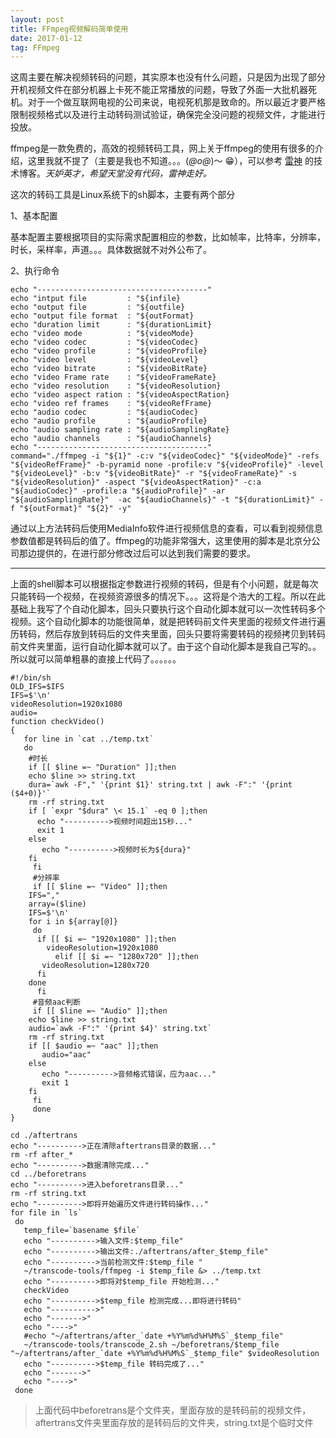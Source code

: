 ```yaml
---
layout: post
title: FFmpeg视频解码简单使用
date: 2017-01-12
tag: FFmpeg
---
```


这周主要在解决视频转码的问题，其实原本也没有什么问题，只是因为出现了部分开机视频文件在部分机器上卡死不能正常播放的问题，导致了外面一大批机器死机。对于一个做互联网电视的公司来说，电视死机那是致命的。所以最近才要严格限制视频格式以及进行主动转码测试验证，确保完全没问题的视频文件，才能进行投放。

ffmpeg是一款免费的，高效的视频转码工具，网上关于ffmpeg的使用有很多的介绍，这里我就不提了（主要是我也不知道。。。(*@ο@*)～ 😁），可以参考 [雷神](http://blog.csdn.net/leixiaohua1020/article/details/12751349) 的技术博客。*天妒英才，希望天堂没有代码，雷神走好。*

这次的转码工具是Linux系统下的sh脚本，主要有两个部分

1、基本配置

基本配置主要根据项目的实际需求配置相应的参数，比如帧率，比特率，分辨率，时长，采样率，声道。。。具体数据就不对外公布了。

2、执行命令

```
echo "--------------------------------------"
echo "intput file         : "${infile}
echo "output file         : "${outfile}
echo "output file format  : "${outFormat}
echo "duration limit      : "${durationLimit}
echo "video mode          : "${videoMode}
echo "video codec         : "${videoCodec}
echo "video profile       : "${videoProfile}
echo "video level         : "${videoLevel}
echo "video bitrate       : "${videoBitRate}
echo "video Frame rate    : "${videoFrameRate}
echo "video resolution    : "${videoResolution}
echo "video aspect ration : "${videoAspectRation}
echo "video ref frames    : "${videoRefFrame}
echo "audio codec         : "${audioCodec}
echo "audio profile       : "${audioProfile}
echo "audio sampling rate : "${audioSamplingRate}
echo "audio channels      : "${audioChannels}
echo "--------------------------------------"
command="./ffmpeg -i "${1}" -c:v "${videoCodec}" "${videoMode}" -refs "${videoRefFrame}" -b-pyramid none -profile:v "${videoProfile}" -level "${videoLevel}" -b:v "${videoBitRate}" -r "${videoFrameRate}" -s "${videoResolution}" -aspect "${videoAspectRation}" -c:a "${audioCodec}" -profile:a "${audioProfile}" -ar "${audioSamplingRate}"  -ac "${audioChannels}" -t "${durationLimit}" -f "${outFormat}" "${2}" -y"
```

通过以上方法转码后使用MediaInfo软件进行视频信息的查看，可以看到视频信息参数值都是转码后的值了。ffmpeg的功能非常强大，这里使用的脚本是北京分公司那边提供的，在进行部分修改过后可以达到我们需要的要求。

---

上面的shell脚本可以根据指定参数进行视频的转码，但是有个小问题，就是每次只能转码一个视频，在视频资源很多的情况下。。。这将是个浩大的工程。所以在此基础上我写了个自动化脚本，回头只要执行这个自动化脚本就可以一次性转码多个视频。这个自动化脚本的功能很简单，就是把转码前文件夹里面的视频文件进行遍历转码，然后存放到转码后的文件夹里面，回头只要将需要转码的视频拷贝到转码前文件夹里面，运行自动化脚本就可以了。由于这个自动化脚本是我自己写的。。所以就可以简单粗暴的直接上代码了。。。。。。

```
#!/bin/sh
OLD_IFS=$IFS
IFS=$'\n'
videoResolution=1920x1080
audio=
function checkVideo()
{
   for line in `cat ../temp.txt`
   do
    #时长
    if [[ $line =~ "Duration" ]];then
	echo $line >> string.txt
	dura=`awk -F"," '{print $1}' string.txt | awk -F":" '{print ($4+0)}'`
	rm -rf string.txt
	if [ `expr "$dura" \< 15.1` -eq 0 ];then
	  echo "---------->视频时间超出15秒..."
	  exit 1
	else
	   echo "---------->视频时长为${dura}"
	fi
     fi
     #分辨率
     if [[ $line =~ "Video" ]];then
	IFS=","
	array=($line)
	IFS=$'\n'
	for i in ${array[@]}
	 do
	  if [[ $i =~ "1920x1080" ]];then
	    videoResolution=1920x1080
      	  elif [[ $i =~ "1280x720" ]];then
	   videoResolution=1280x720
	  fi
	done
      fi
     #音频aac判断
     if [[ $line =~ "Audio" ]];then
	echo $line >> string.txt
	audio=`awk -F":" '{print $4}' string.txt`
	rm -rf string.txt
	if [[ $audio =~ "aac" ]];then
	   audio="aac"
	else
	   echo "---------->音频格式错误，应为aac..."
	   exit 1
	fi
     fi
     done
}

cd ./aftertrans
echo "---------->正在清除aftertrans目录的数据..."
rm -rf after_*
echo "---------->数据清除完成..."
cd ../beforetrans
echo "---------->进入beforetrans目录..."
rm -rf string.txt
echo "---------->即将开始遍历文件进行转码操作..."
for file in `ls`
 do
   temp_file=`basename $file`
   echo "---------->输入文件:$temp_file"
   echo "---------->输出文件:./aftertrans/after_$temp_file"
   echo "---------->当前检测文件:$temp_file "
   ~/transcode-tools/ffmpeg -i $temp_file &> ../temp.txt
   echo "---------->即将对$temp_file 开始检测..."
   checkVideo
   echo "---------->$temp_file 检测完成...即将进行转码"
   echo "---------->"
   echo "------->"
   echo "---->"
   #echo "~/aftertrans/after_`date +%Y%m%d%H%M%S`_$temp_file"
   ~/transcode-tools/transcode_2.sh ~/beforetrans/$temp_file "~/aftertrans/after_`date +%Y%m%d%H%M%S`_$temp_file" $videoResolution
   echo "---------->$temp_file 转码完成了..."
   echo "------->"
   echo "---->"
 done
```

>上面代码中beforetrans是个文件夹，里面存放的是转码前的视频文件，aftertrans文件夹里面存放的是转码后的文件夹，string.txt是个临时文件


